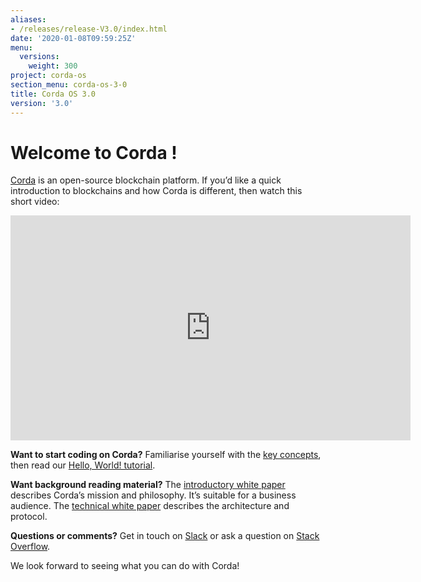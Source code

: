 ```yaml
---
aliases:
- /releases/release-V3.0/index.html
date: '2020-01-08T09:59:25Z'
menu:
  versions:
    weight: 300
project: corda-os
section_menu: corda-os-3-0
title: Corda OS 3.0
version: '3.0'
---
```


# Welcome to Corda !

[Corda](https://www.corda.net/) is an open-source blockchain platform. If you’d like a quick introduction to blockchains and how Corda is different, then watch this short video:

<embed>
<iframe src="https://player.vimeo.com/video/205410473" width="640" height="360" frameborder="0" webkitallowfullscreen="true" mozallowfullscreen="true" allowfullscreen="true"></iframe>
</embed>


**Want to start coding on Corda?** Familiarise yourself with the [key concepts](key-concepts.md), then read
our [Hello, World! tutorial](hello-world-introduction.md).

**Want background reading material?** The [introductory white paper](https://www.r3.com/white-papers/the-corda-platform-an-introduction-whitepaper/) describes Corda’s mission and philosophy. It’s suitable for a business
audience. The [technical white paper](https://www.r3.com/white-papers/corda-technical-whitepaper/) describes the architecture and protocol.

**Questions or comments?** Get in touch on [Slack](https://slack.corda.net/) or ask a question on
[Stack Overflow](https://stackoverflow.com/questions/tagged/corda).

We look forward to seeing what you can do with Corda!
